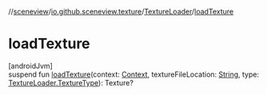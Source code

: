 //[sceneview](../../../index.md)/[io.github.sceneview.texture](../index.md)/[TextureLoader](index.md)/[loadTexture](load-texture.md)

# loadTexture

[androidJvm]\
suspend fun [loadTexture](load-texture.md)(context: [Context](https://developer.android.com/reference/kotlin/android/content/Context.html), textureFileLocation: [String](https://kotlinlang.org/api/latest/jvm/stdlib/kotlin/-string/index.html), type: [TextureLoader.TextureType](-texture-type/index.md)): Texture?
